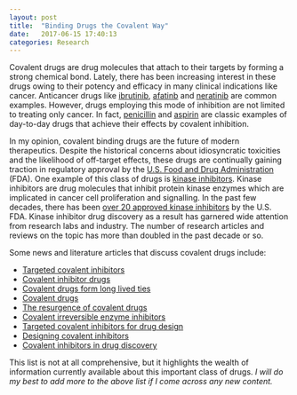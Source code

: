 ```yaml
---
layout: post
title:  "Binding Drugs the Covalent Way"
date:   2017-06-15 17:40:13
categories: Research
---
```


Covalent drugs are drug molecules that attach to their targets by forming a strong chemical bond. Lately, there has been increasing interest in these drugs owing to their potency and efficacy in many clinical indications like cancer. Anticancer drugs like [ibrutinib](https://en.wikipedia.org/wiki/Ibrutinib "ibrutinib"), [afatinb](https://en.wikipedia.org/wiki/Afatinib "afatinib") and [neratinib](https://en.wikipedia.org/wiki/Neratinib "neratinib") are common examples. However, drugs employing this mode of inhibition are not limited to treating only cancer. In fact, [penicillin](https://en.wikipedia.org/wiki/Penicillin "Penicillin") and [aspirin](https://en.wikipedia.org/wiki/Aspirin "aspirin") are classic examples of day-to-day drugs that achieve their effects by covalent inhibition. 

In my opinion, covalent binding drugs are the future of modern therapeutics. Despite the historical concerns about idiosyncratic toxicities and the likelihood of off-target effects, these drugs are continually gaining traction in regulatory approval by the [U.S. Food and Drug Administration](https://www.fda.gov/) (FDA). One example of this class of drugs is [kinase inhibitors](https://en.wikipedia.org/wiki/Protein_kinase_inhibitor). Kinase inhibitors are drug molecules that inhibit protein kinase enzymes which are implicated in cancer cell proliferation and signalling. In the past few decades, there has been [over 20 approved kinase inhibitors](https://en.wikipedia.org/wiki/Protein_kinase_inhibitor) by the U.S. FDA. Kinase inhibitor drug discovery as a result has garnered wide attention from research labs and industry. The number of research articles and reviews on the topic has more than doubled in the past decade or so. 

Some news and literature articles that discuss covalent drugs include:

 - [Targeted covalent inhibitors](https://en.wikipedia.org/wiki/Targeted_covalent_inhibitors)
 - [Covalent inhibitor drugs](https://www.chemistryworld.com/feature/covalent-inhibitor-drugs/2500494.article)
 - [Covalent drugs form long lived ties](https://pubs.acs.org/cen/coverstory/89/8936cover.html)
 - [Covalent drugs](http://www.krasavin-group.org/teaching/Lecture_6_-_Covalent_drugs.pdf)
 - [The resurgence of covalent drugs](http://www.nature.com/nrd/journal/v10/n4/full/nrd3410.html)
 - [Covalent irreversible enzyme inhibitors](https://www.ncbi.nlm.nih.gov/pmc/articles/PMC2904065/)
 - [Targeted covalent inhibitors for drug design](https://www.ncbi.nlm.nih.gov/pubmed/27539547)
 - [Designing covalent inhibitors](https://www.degruyter.com/downloadpdf/books/9783110468755/9783110468755-002/9783110468755-002.pdf) 
 - [Covalent inhibitors in drug discovery](http://www.sciencedirect.com/science/article/pii/S135964461500183X)

This list is not at all comprehensive, but it highlights the wealth of information currently available about this important class of drugs. *I will do my best to add more to the above list if I come across any new content.*
 
